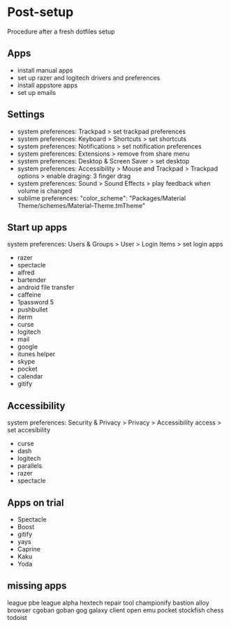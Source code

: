 Post-setup
==========

Procedure after a fresh dotfiles setup

## Apps

* install manual apps
* set up razer and logitech drivers and preferences
* install appstore apps
* set up emails

## Settings

* system preferences: Trackpad > set trackpad preferences
* system preferences: Keyboard > Shortcuts > set shortcuts
* system preferences: Notifications > set notification preferences
* system preferences: Extensions > remove from share menu
* system preferences: Desktop & Screen Saver > set desktop
* system preferences: Accessibility > Mouse and Trackpad > Trackpad options > enable draging: 3 finger drag
* system preferences: Sound > Sound Effects > play feedback when volume is changed
* sublime preferences: "color_scheme": "Packages/Material Theme/schemes/Material-Theme.tmTheme"

## Start up apps

system preferences: Users & Groups > User > Login Items > set login apps

* razer
* spectacle
* alfred
* bartender
* android file transfer
* caffeine
* 1password 5
* pushbullet
* iterm
* curse
* logitech
* mail
* google
* itunes helper
* skype
* pocket
* calendar
* gitify

## Accessibility

system preferences: Security & Privacy > Privacy > Accessibility access > set accesibility

* curse
* dash
* logitech
* parallels
* razer
* spectacle


## Apps on trial

* Spectacle
* Boost
* gitify
* yays
* Caprine
* Kaku
* Yoda

## missing apps
league pbe
league alpha
hextech repair tool
championify
bastion
alloy browser
cgoban
goban
gog galaxy client
open emu
pocket
stockfish chess
todoist
